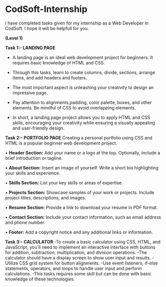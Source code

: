 # CodSoft-Internship
I have completed tasks given for my internship as a Web Developer in CodSoft. I hope it will be helpfull for you.

**(Level 1)**

**Task 1:- LANDING PAGE**
- A landing page is an ideal web development project for beginners. It requires basic knowledge of HTML and CSS.

- Through this tasks, learn to create columns, divide, sections, arrange items, and add headers and footers.

- The most important aspect is unleashing your creativity to design an impressive page.

- Pay attention to alignments,padding, color palette, boxes, and other elements. 
Be mindful of CSS to avoid overlapping elements.

- In short, a landing page project allows you to apply HTML and CSS skills, encouraging your creativity while ensuring a visually appealing and user-friendly design.

**Task 2:- PORTFOLIO PAGE**
Creating a personal portfolio using CSS and HTML is a popular beginner web development project.

• **Header Section:** Add your name or a logo at the top. 
Optionally, include a brief introduction or tagline.

• **About Section:** Insert an image of yourself.
Write a short bio highlighting your skills and experience.

• **Skills Section:** List your key skills or areas of expertise.

• **Projects Section:** Showcase samples of your work or projects.
Include project titles, descriptions, and images.

• **Resume Section:** Provide a link to download your resume in PDF format.

• **Contact Section:** Include your contact information, such as email address and phone number.

• **Footer:** Add a copyright notice and any additional links or information.

**Task 3:- CALCULATOR**
-To create a basic calculator using CSS, HTML, and JavaScript, you'll need to implement an interactive interface with buttons for addition, subtraction, multiplication, and division operations.
-The calculator should have a display screen to show user input and results.
-Utilize CSS grid system for button alignments. 
-Use event listeners, if-else statements, operators, and loops to handle user input and perform calculations. 
-This tasks requires some skill but can be
done with basic knowledge of these technologies.
